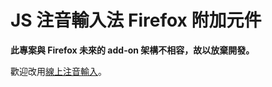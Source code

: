 # JS 注音輸入法 Firefox 附加元件

**此專案與 Firefox 未來的 add-on 架構不相容，故以放棄開發。**

歡迎改用[線上注音輸入](https://timdream.org/jszhuyin/)。
